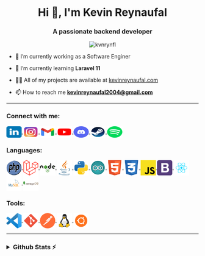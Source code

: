 <h1 align="center">Hi 👋, I'm Kevin Reynaufal</h1>
<h3 align="center">A passionate backend developer</h3>

<p align="center"> <img src="https://komarev.com/ghpvc/?username=kvnrynfl&label=Profile%20views&color=0e75b6&style=flat"
        alt="kvnrynfl" /> </p>

- 🔭 I’m currently working as a Software Enginer

- 🌱 I’m currently learning **Laravel 11**

- 👨‍💻 All of my projects are available at [kevinreynaufal.com](https://kevinreynaufal.com)

- 📫 How to reach me **kevinreynaufal2004@gmail.com**

---

<h3 align="left">Connect with me:</h3>
<p align="left">
    <a href="https://linkedin.com/in/kevinreynaufal" target="blank">
        <img align="center" src="./Assets/SocialMedia/linkedin.svg" alt="kevinreynaufal" height="30" width="40" />
    </a>
    <a href="https://instagram.com/kvnrynfl_" target="blank">
        <img align="center" src="./Assets/SocialMedia/instagram.svg" alt="kvnrynfl_" height="30" width="40" />
    </a>
    <a href="mailto:kevinreynaufal2004@gmail.com" target="blank">
        <img align="center" src="./Assets/SocialMedia/email.svg" alt="kevinreynaufal2004@gmail.com" height="30" width="40" />
    </a>
    <a href="https://www.youtube.com/c/kevinreynaufal" target="blank">
        <img align="center" src="./Assets/SocialMedia/youtube.svg" alt="kevinreynaufal" height="30" width="40" />
    </a>
    <a href="https://discord.com/users/252038869703196672" target="blank">
        <img align="center" src="./Assets/SocialMedia/discord.svg" alt="kvnrynfl_" height="30" width="40" />
    </a>
    <a href="https://steamcommunity.com/id/kvnrynfl_/" target="blank">
        <img align="center" src="./Assets/SocialMedia/steam.svg" alt="kvnrynfl_" height="30" width="40" />
    </a>
    <a href="https://open.spotify.com/user/i59dab0h1wyduqist5ii8u0il?si=2e76df49fc9940cb" target="blank">
        <img align="center" src="./Assets/SocialMedia/spotify.svg" alt="Rey" height="30" width="40" />
    </a>
</p>

<h3 align="left">Languages:</h3>
<p align="left">
    <a href="https://www.php.net/" target="_blank" rel="noreferrer">
        <img align="center" src="./Assets/Skills/php.svg" alt="php" width="40" height="40" />
    </a>
    <a href="https://laravel.com/" target="_blank" rel="noreferrer">
        <img align="center" src="./Assets/Skills/laravel.svg" alt="laravel" width="40" height="40" />
    </a>
    <a href="https://nodejs.org/" target="_blank" rel="noreferrer">
        <img align="center" src="./Assets/Skills/nodejs.svg" alt="nodejs" width="40" height="40" />
    </a>
    <a href="https://www.java.com/" target="_blank" rel="noreferrer">
        <img align="center" src="./Assets/Skills/java.svg" alt="java" width="40" height="40" />
    </a>
    <a href="https://www.python.org/" target="_blank" rel="noreferrer">
        <img align="center" src="./Assets/Skills/python.svg" alt="python" width="40" height="40" />
    </a>
    <a href="https://www.arduino.cc/" target="_blank" rel="noreferrer">
        <img align="center" src="./Assets/Skills/arduino.svg" alt="arduino" width="40" height="40" />
    </a>
    <a href="https://www.w3schools.com/html/" target="_blank" rel="noreferrer">
        <img align="center" src="./Assets/Skills/html.svg" alt="html" width="40" height="40" />
    </a>
    <a href="https://www.w3schools.com/css/" target="_blank" rel="noreferrer">
        <img align="center" src="./Assets/Skills/css.svg" alt="css" width="40" height="40" />
    </a>
    <a href="https://www.w3schools.com/js/" target="_blank" rel="noreferrer">
        <img align="center" src="./Assets/Skills/javascript.svg" alt="javascript" width="40" height="40" />
    </a>
    <a href="https://getbootstrap.com" target="_blank" rel="noreferrer">
        <img align="center" src="./Assets/Skills/bootstrap.svg" alt="bootstrap" width="40" height="40" />
    </a>
    <a href="https://react.dev/" target="_blank" rel="noreferrer">
        <img align="center" src="./Assets/Skills/reactjs.svg" alt="react" width="40" height="40" />
    </a>
    <a href="https://www.mysql.com/" target="_blank" rel="noreferrer">
        <img align="center" src="./Assets/Skills/mysql.svg" alt="mysql" width="40" height="40" />
    </a>
    <a href="https://www.mongodb.com/" target="_blank" rel="noreferrer">
        <img align="center" src="./Assets/Skills/mongodb.svg" alt="mongodb" width="40" height="40" />
    </a>
</p>

<h3 align="left">Tools:</h3>
<p>
    <a href="https://code.visualstudio.com/" target="_blank" rel="noreferrer">
        <img align="center" src="./Assets/Skills/vscode.svg" alt="vscode" width="40" height="40" />
    </a>
    <a href="https://git-scm.com/" target="_blank" rel="noreferrer">
        <img align="center" src="./Assets/Skills/git.svg" alt="git" width="40" height="40" />
    </a>
    <a href="https://www.postman.com/" target="_blank" rel="noreferrer">
        <img align="center" src="./Assets/Skills/postman.svg" alt="postman" width="40" height="40" />
    </a>
    <a href="https://www.linux.org/" target="_blank" rel="noreferrer">
        <img align="center" src="./Assets/Skills/linux.svg" alt="linux" width="40" height="40" />
    </a>
    <a href="https://ubuntu.com/" target="_blank" rel="noreferrer">
        <img align="center" src="./Assets/Skills/linux_ubuntu.svg" alt="ubuntu" width="40" height="40" />
    </a>
</p>

---

<h3>
<details>
    <summary>Github Stats ⚡</summary>
    <div align="center">
        <a herf="https://github.com/kvnrynfl/">
            <img
                src="http://github-profile-summary-cards.vercel.app/api/cards/profile-details?username=kvnrynfl&theme=2077" />
        </a>
        <a herf="https://github.com/kvnrynfl/">
            <img
                src="http://github-profile-summary-cards.vercel.app/api/cards/repos-per-language?username=kvnrynfl&theme=2077" />
        </a>
        <a herf="https://github.com/kvnrynfl/">
            <img
                src="http://github-profile-summary-cards.vercel.app/api/cards/most-commit-language?username=kvnrynfl&theme=2077" />
        </a>
        <a herf="https://github.com/kvnrynfl/">
            <img src="http://github-profile-summary-cards.vercel.app/api/cards/stats?username=kvnrynfl&theme=2077" />
        </a>
        <a herf="https://github.com/kvnrynfl/">
            <img
                src="http://github-profile-summary-cards.vercel.app/api/cards/productive-time?username=kvnrynfl&theme=2077&utcOffset=8" />
        </a>
    </div>
</details>
<h3>
